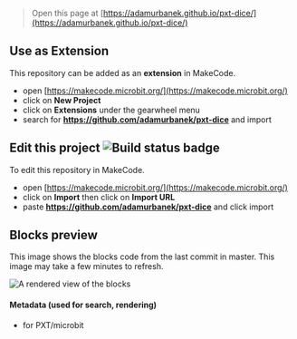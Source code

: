 
> Open this page at [https://adamurbanek.github.io/pxt-dice/](https://adamurbanek.github.io/pxt-dice/)

## Use as Extension

This repository can be added as an **extension** in MakeCode.

* open [https://makecode.microbit.org/](https://makecode.microbit.org/)
* click on **New Project**
* click on **Extensions** under the gearwheel menu
* search for **https://github.com/adamurbanek/pxt-dice** and import

## Edit this project ![Build status badge](https://github.com/adamurbanek/pxt-dice/workflows/MakeCode/badge.svg)

To edit this repository in MakeCode.

* open [https://makecode.microbit.org/](https://makecode.microbit.org/)
* click on **Import** then click on **Import URL**
* paste **https://github.com/adamurbanek/pxt-dice** and click import

## Blocks preview

This image shows the blocks code from the last commit in master.
This image may take a few minutes to refresh.

![A rendered view of the blocks](https://github.com/adamurbanek/pxt-dice/raw/master/.github/makecode/blocks.png)

#### Metadata (used for search, rendering)

* for PXT/microbit
<script src="https://makecode.com/gh-pages-embed.js"></script><script>makeCodeRender("{{ site.makecode.home_url }}", "{{ site.github.owner_name }}/{{ site.github.repository_name }}");</script>
